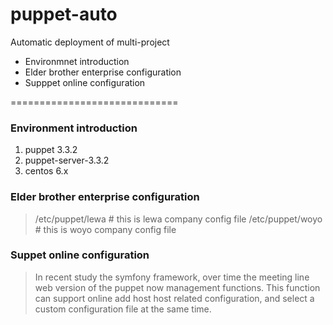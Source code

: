 puppet-auto
===========

Automatic deployment of multi-project


* Environmnet introduction
* Elder brother enterprise configuration
* Supppet online configuration

=============================

### Environment introduction ###

1. puppet 3.3.2
2. puppet-server-3.3.2
3. centos 6.x


### Elder brother enterprise configuration ###

> /etc/puppet/lewa   # this is lewa company config file
> /etc/puppet/woyo   # this is woyo company config file

### Suppet online configuration ###

>In recent study the symfony framework, over time the meeting line web version of the puppet now management functions.
>This function can support online add host host related configuration, and select a custom configuration file at the same time.

